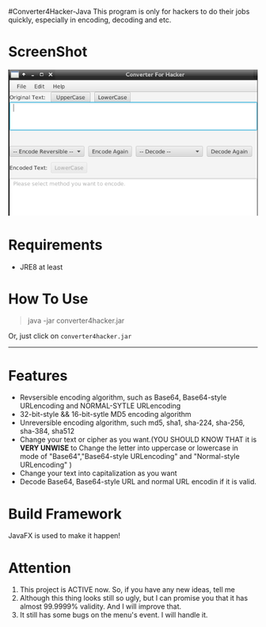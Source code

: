 #Converter4Hacker-Java
This program is only for hackers to do their jobs quickly, especially in encoding, decoding and etc.


# ScreenShot
![Program-Demo](https://raw.githubusercontent.com/Gabirel/Converter4Hacker-Java/master/demo/LayoutDemo.png)

# Requirements
- JRE8 at least

# How To Use
>java -jar converter4hacker.jar

Or, just click on `converter4hacker.jar`


- - -

# Features
- Revsersible encoding algorithm, such as Base64, Base64-style URLencoding and NORMAL-SYTLE URLencoding
- 32-bit-style && 16-bit-sytle MD5 encoding algorithm
- Unreversible encoding algorithm, such md5, sha1, sha-224, sha-256, sha-384, sha512
- Change your text or cipher as you want.(YOU SHOULD KNOW THAT it is **VERY UNWISE** to Change the letter into uppercase or lowercase in mode of "Base64","Base64-style URLencoding" and "Normal-style URLencoding" )
- Change your text into capitalization as you want
- Decode Base64, Base64-style URL and normal URL encodin if it is valid.



# Build Framework
JavaFX is used to make it happen!


# Attention
1. This project is ACTIVE now. So, if you have any new ideas, tell me
2. Although this thing looks still so ugly, but I can promise you that it has almost 99.9999% validity. And I will improve that.
3. It still has some bugs on the menu's event. I will handle it.
